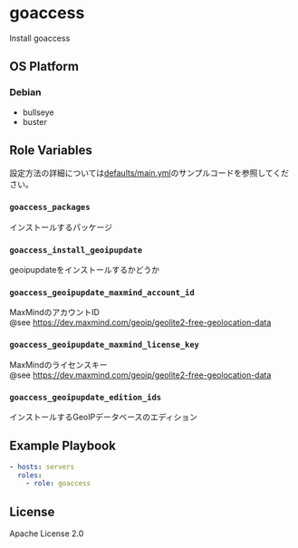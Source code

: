 goaccess
=================

Install goaccess

OS Platform
-----------------

### Debian

- bullseye
- buster

Role Variables
--------------

設定方法の詳細については[defaults/main.yml](defaults/main.yml)のサンプルコードを参照してください。

### `goaccess_packages`

インストールするパッケージ

### `goaccess_install_geoipupdate`

geoipupdateをインストールするかどうか

### `goaccess_geoipupdate_maxmind_account_id`

MaxMindのアカウントID  
@see https://dev.maxmind.com/geoip/geolite2-free-geolocation-data

### `goaccess_geoipupdate_maxmind_license_key`

MaxMindのライセンスキー  
@see https://dev.maxmind.com/geoip/geolite2-free-geolocation-data

### `goaccess_geoipupdate_edition_ids`

インストールするGeoIPデータベースのエディション

Example Playbook
--------------

```yaml
- hosts: servers
  roles:
    - role: goaccess
```

License
--------------

Apache License 2.0
